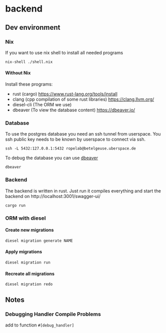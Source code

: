 # backend

## Dev environment 

### Nix
If you want to use nix shell to install all needed programs
```shell
nix-shell ./shell.nix
```

#### Without Nix 
Install these programs:
- rust (cargo) https://www.rust-lang.org/tools/install
- clang (cpp compilation of some rust libraries) https://clang.llvm.org/
- diesel-cli (The ORM we use)
- dbeaver (To view the database content) https://dbeaver.io/


### Database
To use the postgres database you need an ssh tunnel from userspace.
You ssh public key needs to be known by userspace to connect via ssh.
```shell
ssh -L 5432:127.0.0.1:5432 ropelab@betelgeuse.uberspace.de
```

To debug the database you can use [dbeaver](https://dbeaver.io/)
```shell
dbeaver
```

### Backend
The backend is written in rust. 
Just run it compiles everything and start the backend on http://localhost:3001/swagger-ui/
```shell
cargo run
```

### ORM with diesel

#### Create new migrations
```shell
diesel migration generate NAME
```

#### Apply migrations
```shell
diesel migration run
```

#### Recreate all migrations
```shell
diesel migration redo
```

## Notes
### Debugging Handler Compile Problems 
add to function `#[debug_handler]`